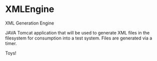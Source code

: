 # XMLEngine
XML Generation Engine

JAVA Tomcat application that will be used to generate XML files in the filesystem for consumption into a test system. Files are generated via a timer.

Toys!
